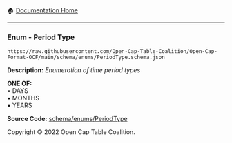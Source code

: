 :house: [Documentation Home](../../../README.md)

---

### Enum - Period Type

`https://raw.githubusercontent.com/Open-Cap-Table-Coalition/Open-Cap-Format-OCF/main/schema/enums/PeriodType.schema.json`

**Description:** _Enumeration of time period types_

**ONE OF:**</br>&bull; DAYS </br>&bull; MONTHS </br>&bull; YEARS

**Source Code:** [schema/enums/PeriodType](../../../../schema/enums/PeriodType.schema.json)

Copyright © 2022 Open Cap Table Coalition.
